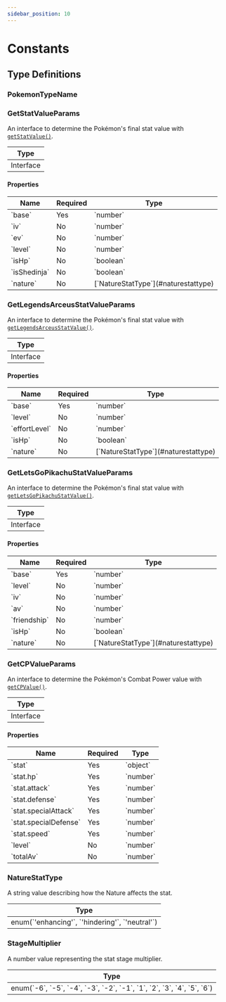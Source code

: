 ```yaml
---
sidebar_position: 10
---
```


# Constants

## Type Definitions

### PokemonTypeName

### GetStatValueParams

An interface to determine the Pokémon's final stat value with [`getStatValue()`](#getstatvalue).

<table className='full-width'>
  <thead className='left upc'>
    <tr>
      <th>Type</th>
    </tr>
    </thead>
    <tbody>
      <tr>
        <td>Interface</td>
      </tr>
  </tbody>
</table>

#### Properties
<table className='full-width'>
  <thead className='left upc'>
    <tr>
      <th>Name</th>
      <th>Required</th>
      <th>Type</th>
    </tr>
  </thead>
  <tbody>
    <tr>
      <td>`base`</td>
      <td> Yes </td>
      <td>`number`</td>
    </tr>
    <tr>
      <td>`iv`</td>
      <td> No </td>
      <td>`number`</td>
    </tr>
    <tr>
      <td>`ev`</td>
      <td> No </td>
      <td>`number`</td>
    </tr>
    <tr>
      <td>`level`</td>
      <td> No </td>
      <td>`number`</td>
    </tr>
    <tr>
      <td>`isHp`</td>
      <td> No </td>
      <td>`boolean`</td>
    </tr>
    <tr>
      <td>`isShedinja`</td>
      <td> No </td>
      <td>`boolean`</td>
    </tr>
    <tr>
      <td>`nature`</td>
      <td> No </td>
      <td>[`NatureStatType`](#naturestattype)</td>
    </tr>
  </tbody>
</table>

### GetLegendsArceusStatValueParams

An interface to determine the Pokémon's final stat value with [`getLegendsArceusStatValue()`](#getlegendsarceusstatvalue).

<table className='full-width'>
  <thead className='left upc'>
    <tr>
      <th>Type</th>
    </tr>
    </thead>
    <tbody>
      <tr>
        <td>Interface</td>
      </tr>
  </tbody>
</table>

#### Properties
<table className='full-width'>
  <thead className='left upc'>
    <tr>
      <th>Name</th>
      <th>Required</th>
      <th>Type</th>
    </tr>
  </thead>
  <tbody>
    <tr>
      <td>`base`</td>
      <td> Yes </td>
      <td>`number`</td>
    </tr>
    <tr>
      <td>`level`</td>
      <td> No </td>
      <td>`number`</td>
    </tr>
    <tr>
      <td>`effortLevel`</td>
      <td> No </td>
      <td>`number`</td>
    </tr>
    <tr>
      <td>`isHp`</td>
      <td> No </td>
      <td>`boolean`</td>
    </tr>
    <tr>
      <td>`nature`</td>
      <td> No </td>
      <td>[`NatureStatType`](#naturestattype)</td>
    </tr>
  </tbody>
</table>


### GetLetsGoPikachuStatValueParams

An interface to determine the Pokémon's final stat value with [`getLetsGoPikachuStatValue()`](#getletsgopikachustatvalue).

<table className='full-width'>
  <thead className='left upc'>
    <tr>
      <th>Type</th>
    </tr>
    </thead>
    <tbody>
      <tr>
        <td>Interface</td>
      </tr>
  </tbody>
</table>

#### Properties
<table className='full-width'>
  <thead className='left upc'>
    <tr>
      <th>Name</th>
      <th>Required</th>
      <th>Type</th>
    </tr>
  </thead>
  <tbody>
    <tr>
      <td>`base`</td>
      <td> Yes </td>
      <td>`number`</td>
    </tr>
    <tr>
      <td>`level`</td>
      <td> No </td>
      <td>`number`</td>
    </tr>
    <tr>
      <td>`iv`</td>
      <td> No </td>
      <td>`number`</td>
    </tr>
    <tr>
      <td>`av`</td>
      <td> No </td>
      <td>`number`</td>
    </tr>
    <tr>
      <td>`friendship`</td>
      <td> No </td>
      <td>`number`</td>
    </tr>
    <tr>
      <td>`isHp`</td>
      <td> No </td>
      <td>`boolean`</td>
    </tr>
    <tr>
      <td>`nature`</td>
      <td> No </td>
      <td>[`NatureStatType`](#naturestattype)</td>
    </tr>
  </tbody>
</table>


### GetCPValueParams

An interface to determine the Pokémon's Combat Power value with [`getCPValue()`](#getcpvalue).

<table className='full-width'>
  <thead className='left upc'>
    <tr>
      <th>Type</th>
    </tr>
    </thead>
    <tbody>
      <tr>
        <td>Interface</td>
      </tr>
  </tbody>
</table>

#### Properties
<table className='full-width'>
  <thead className='left upc'>
    <tr>
      <th>Name</th>
      <th>Required</th>
      <th>Type</th>
    </tr>
  </thead>
  <tbody>
    <tr>
      <td>`stat`</td>
      <td> Yes </td>
      <td>`object`</td>
    </tr>
    <tr>
      <td>`stat.hp`</td>
      <td> Yes </td>
      <td>`number`</td>
    </tr>
    <tr>
      <td>`stat.attack`</td>
      <td> Yes </td>
      <td>`number`</td>
    </tr>
    <tr>
      <td>`stat.defense`</td>
      <td> Yes </td>
      <td>`number`</td>
    </tr>
    <tr>
      <td>`stat.specialAttack`</td>
      <td> Yes </td>
      <td>`number`</td>
    </tr>
    <tr>
      <td>`stat.specialDefense`</td>
      <td> Yes </td>
      <td>`number`</td>
    </tr>
    <tr>
      <td>`stat.speed`</td>
      <td> Yes </td>
      <td>`number`</td>
    </tr>
    <tr>
      <td>`level`</td>
      <td> No </td>
      <td>`number`</td>
    </tr>
    <tr>
      <td>`totalAv`</td>
      <td> No </td>
      <td>`number`</td>
    </tr>
  </tbody>
</table>

### NatureStatType

A string value describing how the Nature affects the stat.

<table className='full-width'>
  <thead className='left upc'>
    <tr>
      <th>Type</th>
    </tr>
    </thead>
    <tbody>
      <tr>
        <td>enum(`'enhancing'`, `'hindering'`, `'neutral'`)</td>
      </tr>
  </tbody>
</table>


### StageMultiplier

A number value representing the stat stage multiplier.

<table className='full-width'>
  <thead className='left upc'>
    <tr>
      <th>Type</th>
    </tr>
    </thead>
    <tbody>
      <tr>
        <td>enum(`-6`, `-5`, `-4`, `-3`, `-2`, `-1`, `1`, `2`, `3`, `4`, `5`, `6`)</td>
      </tr>
  </tbody>
</table>
